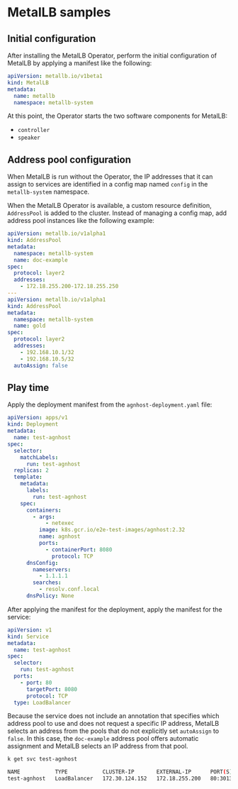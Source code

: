 # MetalLB samples

## Initial configuration

After installing the MetalLB Operator, perform the initial configuration of
MetalLB by applying a manifest like the following:

```yaml
apiVersion: metallb.io/v1beta1
kind: MetalLB
metadata:
  name: metallb
  namespace: metallb-system
```

At this point, the Operator starts the two software components for MetalLB:

- `controller`
- `speaker`

## Address pool configuration

When MetalLB is run without the Operator, the IP addresses that it can assign to
services are identified in a config map named `config` in the `metallb-system`
namespace.

When the MetalLB Operator is available, a custom resource definition,
`AddressPool` is added to the cluster. Instead of managing a config map, add
address pool instances like the following example:

```yaml
apiVersion: metallb.io/v1alpha1
kind: AddressPool
metadata:
  namespace: metallb-system
  name: doc-example
spec:
  protocol: layer2
  addresses:
    - 172.18.255.200-172.18.255.250
---
apiVersion: metallb.io/v1alpha1
kind: AddressPool
metadata:
  namespace: metallb-system
  name: gold
spec:
  protocol: layer2
  addresses:
    - 192.168.10.1/32
    - 192.168.10.5/32
  autoAssign: false
```

## Play time

Apply the deployment manifest from the `agnhost-deployment.yaml` file:

```yaml
apiVersion: apps/v1
kind: Deployment
metadata:
  name: test-agnhost
spec:
  selector:
    matchLabels:
      run: test-agnhost
  replicas: 2
  template:
    metadata:
      labels:
        run: test-agnhost
    spec:
      containers:
        - args:
            - netexec
          image: k8s.gcr.io/e2e-test-images/agnhost:2.32
          name: agnhost
          ports:
            - containerPort: 8080
              protocol: TCP
      dnsConfig:
        nameservers:
          - 1.1.1.1
        searches:
          - resolv.conf.local
      dnsPolicy: None
```

After applying the manifest for the deployment, apply the manifest for the
service:

```yaml
apiVersion: v1
kind: Service
metadata:
  name: test-agnhost
spec:
  selector:
    run: test-agnhost
  ports:
    - port: 80
      targetPort: 8080
      protocol: TCP
  type: LoadBalancer
```

Because the service does not include an annotation that specifies which address
pool to use and does not request a specific IP address, MetalLB selects an
address from the pools that do not explicitly set `autoAssign` to `false`. In
this case, the `doc-example` address pool offers automatic assignment and
MetalLB selects an IP address from that pool.

```bash
k get svc test-agnhost
```

```bash
NAME           TYPE           CLUSTER-IP       EXTERNAL-IP      PORT(S)        AGE
test-agnhost   LoadBalancer   172.30.124.152   172.18.255.200   80:30138/TCP   3h26m
```
